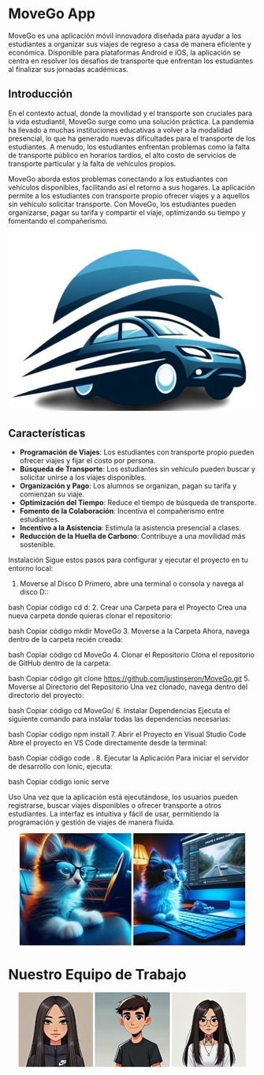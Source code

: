 # MoveGo App

MoveGo es una aplicación móvil innovadora diseñada para ayudar a los estudiantes a organizar sus viajes de regreso a casa de manera eficiente y económica. Disponible para plataformas Android e iOS, la aplicación se centra en resolver los desafíos de transporte que enfrentan los estudiantes al finalizar sus jornadas académicas.

## Introducción

En el contexto actual, donde la movilidad y el transporte son cruciales para la vida estudiantil, MoveGo surge como una solución práctica. La pandemia ha llevado a muchas instituciones educativas a volver a la modalidad presencial, lo que ha generado nuevas dificultades para el transporte de los estudiantes. A menudo, los estudiantes enfrentan problemas como la falta de transporte público en horarios tardíos, el alto costo de servicios de transporte particular y la falta de vehículos propios.

MoveGo aborda estos problemas conectando a los estudiantes con vehículos disponibles, facilitando así el retorno a sus hogares. La aplicación permite a los estudiantes con transporte propio ofrecer viajes y a aquellos sin vehículo solicitar transporte. Con MoveGo, los estudiantes pueden organizarse, pagar su tarifa y compartir el viaje, optimizando su tiempo y fomentando el compañerismo.

![MoveGo Logo](src/assets/images/logo.png) <!-- Reemplaza con la ruta de tu imagen -->

## Características

- **Programación de Viajes**: Los estudiantes con transporte propio pueden ofrecer viajes y fijar el costo por persona.
- **Búsqueda de Transporte**: Los estudiantes sin vehículo pueden buscar y solicitar unirse a los viajes disponibles.
- **Organización y Pago**: Los alumnos se organizan, pagan su tarifa y comienzan su viaje.
- **Optimización del Tiempo**: Reduce el tiempo de búsqueda de transporte.
- **Fomento de la Colaboración**: Incentiva el compañerismo entre estudiantes.
- **Incentivo a la Asistencia**: Estimula la asistencia presencial a clases.
- **Reducción de la Huella de Carbono**: Contribuye a una movilidad más sostenible.

Instalación
Sigue estos pasos para configurar y ejecutar el proyecto en tu entorno local:

1. Moverse al Disco D
Primero, abre una terminal o consola y navega al disco D::

bash
Copiar código
 cd d:
2. Crear una Carpeta para el Proyecto
Crea una nueva carpeta donde quieras clonar el repositorio:

bash
Copiar código
mkdir MoveGo
3. Moverse a la Carpeta
Ahora, navega dentro de la carpeta recién creada:

bash
Copiar código
cd MoveGo
4. Clonar el Repositorio
Clona el repositorio de GitHub dentro de la carpeta:

bash
Copiar código
git clone https://github.com/justinseron/MoveGo.git
5. Moverse al Directorio del Repositorio
Una vez clonado, navega dentro del directorio del proyecto:

bash
Copiar código
cd MoveGo/
6. Instalar Dependencias
Ejecuta el siguiente comando para instalar todas las dependencias necesarias:

bash
Copiar código
npm install
7. Abrir el Proyecto en Visual Studio Code
Abre el proyecto en VS Code directamente desde la terminal:

bash
Copiar código
code .
8. Ejecutar la Aplicación
Para iniciar el servidor de desarrollo con Ionic, ejecuta:

bash
Copiar código
ionic serve

Uso
Una vez que la aplicación está ejecutándose, los usuarios pueden registrarse, buscar viajes disponibles o ofrecer transporte a otros estudiantes. La interfaz es intuitiva y fácil de usar, permitiendo la programación y gestión de viajes de manera fluida.


<p align="center">
  <img src="src/assets/images/gato_conductor.jpeg" alt="Gato Conductor" width="45%">
  <img src="src/assets/images/gato_constructor.jpeg" alt="Gato Constructor" width="45%">
</p>

# Nuestro Equipo de Trabajo
<p align="center">
  <img src="src/assets/images/Daphne.webp" alt="Daphne" width="30%">
  <img src="src/assets/images/Justin.webp" alt="Justin" width="30%">
  <img src="src/assets/images/Geraldine.jpg" alt="Geraldine" width="30%">
</p>